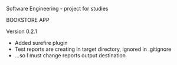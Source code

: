 Software Engineering - project for studies

BOOKSTORE APP

Version 0.2.1

- Added surefire plugin
- Test reports are creating in target directory, ignored in .gitignore
- ...so I must change reports output destination
